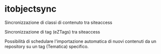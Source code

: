 # itobjectsync

Sincronizzazione di classi di contenuto tra siteaccess

Sincronizzazione di tag (eZTags) tra siteaccess

Possibilità di schedulare l'importazione automatica di nuovi contenuti da un repository
su un tag (Tematica) specifico.